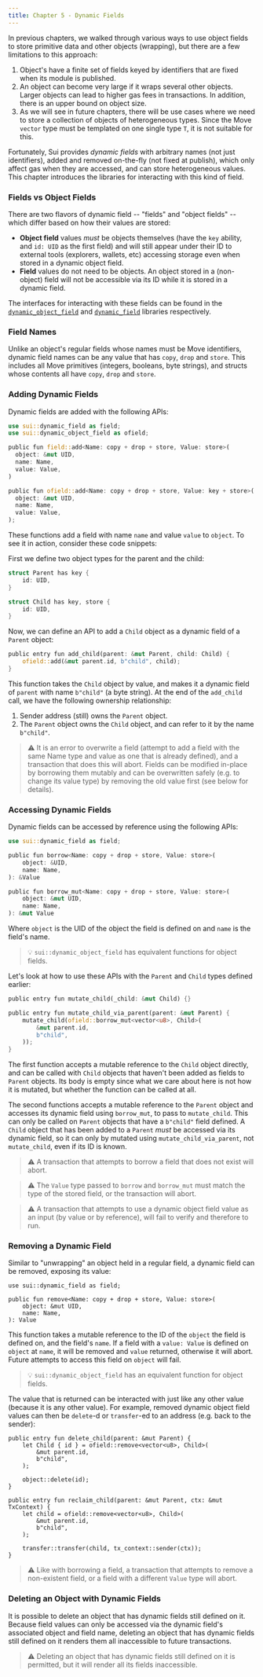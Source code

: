 ```yaml
---
title: Chapter 5 - Dynamic Fields
---
```


In previous chapters, we walked through various ways to use object fields to store primitive data and other objects (wrapping), but there are a few limitations to this approach:

1. Object's have a finite set of fields keyed by identifiers that are fixed when its module is published.
2. An object can become very large if it wraps several other objects. Larger objects can lead to higher gas fees in transactions. In addition, there is an upper bound on object size.
3. As we will see in future chapters, there will be use cases where we need to store a collection of objects of heterogeneous types. Since the Move `vector` type must be templated on one single type `T`, it is not suitable for this.

Fortunately, Sui provides *dynamic fields* with arbitrary names (not just identifiers), added and removed on-the-fly (not fixed at publish), which only affect gas when they are accessed, and can store heterogeneous values. This chapter introduces the libraries for interacting with this kind of field.

### Fields vs Object Fields

There are two flavors of dynamic field -- "fields" and "object fields" -- which differ based on how their values are stored:

- **Object field** values *must* be objects themselves (have the `key` ability, and `id: UID` as the first field) and will still appear under their ID to external tools (explorers, wallets, etc) accessing storage even when stored in a dynamic object field.
- **Field** values do not need to be objects. An object stored in a (non-object) field will not be accessible via its ID while it is stored in a dynamic field.

The interfaces for interacting with these fields can be found in the [`dynamic_object_field`](https://github.com/MystenLabs/sui/blob/main/crates/sui-framework/sources/dynamic_object_field.move) and [`dynamic_field`](https://github.com/MystenLabs/sui/blob/main/crates/sui-framework/sources/dynamic_field.move) libraries respectively.

### Field Names

Unlike an object's regular fields whose names must be Move identifiers, dynamic field names can be any value that has `copy`, `drop` and `store`. This includes all Move primitives (integers, booleans, byte strings), and structs whose contents all have `copy`, `drop` and `store`.

### Adding Dynamic Fields

Dynamic fields are added with the following APIs:

```rust
use sui::dynamic_field as field;
use sui::dynamic_object_field as ofield;

public fun field::add<Name: copy + drop + store, Value: store>(
  object: &mut UID,
  name: Name,
  value: Value,
)

public fun ofield::add<Name: copy + drop + store, Value: key + store>(
  object: &mut UID,
  name: Name,
  value: Value,
);
```

These functions add a field with name `name` and value `value` to `object`. To see it in action, consider these code snippets:

First we define two object types for the parent and the child:

```rust
struct Parent has key {
    id: UID,
}

struct Child has key, store {
    id: UID,
}
```

Now, we can define an API to add a `Child` object as a dynamic field of a `Parent` object:

```rust
public entry fun add_child(parent: &mut Parent, child: Child) {
    ofield::add(&mut parent.id, b"child", child);
}
```

This function takes the `Child` object by value, and makes it a dynamic field of `parent` with name `b"child"` (a byte string). At the end of the `add_child` call, we have the following ownership relationship:

1. Sender address (still) owns the `Parent` object.
2. The `Parent` object owns the `Child` object, and can refer to it by the name `b"child"`.

> :warning: It is an error to overwrite a field (attempt to add a field with the same Name type and value as one that is already defined), and a transaction that does this will abort.  Fields can be modified in-place by borrowing them mutably and can be overwritten safely (e.g. to change its value type) by removing the old value first (see below for details).

### Accessing Dynamic Fields

Dynamic fields can be accessed by reference using the following APIs:

```rust
use sui::dynamic_field as field;

public fun borrow<Name: copy + drop + store, Value: store>(
    object: &UID,
    name: Name,
): &Value

public fun borrow_mut<Name: copy + drop + store, Value: store>(
    object: &mut UID,
    name: Name,
): &mut Value
```

Where `object` is the UID of the object the field is defined on and `name` is the field's name.

> :bulb: `sui::dynamic_object_field` has equivalent functions for object fields.

Let's look at how to use these APIs with the `Parent` and `Child` types defined earlier:

```rust
public entry fun mutate_child(_child: &mut Child) {}

public entry fun mutate_child_via_parent(parent: &mut Parent) {
    mutate_child(ofield::borrow_mut<vector<u8>, Child>(
        &mut parent.id,
        b"child",
    ));
}
```

The first function accepts a mutable reference to the `Child` object directly, and can be called with `Child` objects that haven't been added as fields to `Parent` objects. Its body is empty since what we care about here is not how it is mutated, but whether the function can be called at all.

The second functions accepts a mutable reference to the `Parent` object and accesses its dynamic field using `borrow_mut`, to pass to `mutate_child`. This can only be called on `Parent` objects that have a `b"child"` field defined. A `Child` object that has been added to a `Parent` *must* be accessed via its dynamic field, so it can only by mutated using `mutate_child_via_parent`, not `mutate_child`, even if its ID is known.

> :warning: A transaction that attempts to borrow a field that does not exist will abort.

> :warning: The `Value` type passed to `borrow` and `borrow_mut` must match the type of the stored field, or the transaction will abort.

> :warning: A transaction that attempts to use a dynamic object field value as an input (by value or by reference), will fail to verify and therefore to run.

### Removing a Dynamic Field

Similar to "unwrapping" an object held in a regular field, a dynamic field can be removed, exposing its value:

```
use sui::dynamic_field as field;

public fun remove<Name: copy + drop + store, Value: store>(
    object: &mut UID,
    name: Name,
): Value
```

This function takes a mutable reference to the ID of the `object` the field is defined on, and the field's `name`.  If a field with a `value: Value` is defined on `object` at `name`, it will be removed and `value` returned, otherwise it will abort.  Future attempts to access this field on `object` will fail.

> :bulb: `sui::dynamic_object_field` has an equivalent function for object fields.

The value that is returned can be interacted with just like any other value (because it is any other value).  For example, removed dynamic object field values can then be `delete`-d or `transfer`-ed to an address (e.g. back to the sender):

```
public entry fun delete_child(parent: &mut Parent) {
    let Child { id } = ofield::remove<vector<u8>, Child>(
        &mut parent.id,
        b"child",
    );

    object::delete(id);
}

public entry fun reclaim_child(parent: &mut Parent, ctx: &mut TxContext) {
    let child = ofield::remove<vector<u8>, Child>(
        &mut parent.id,
        b"child",
    );

    transfer::transfer(child, tx_context::sender(ctx));
}
```

> :warning: Like with borrowing a field, a transaction that attempts to remove a non-existent field, or a field with a different `Value` type will abort.

### Deleting an Object with Dynamic Fields

It is possible to delete an object that has dynamic fields still defined on it. Because field values can only be accessed via the dynamic field's associated object and field name, deleting an object that has dynamic fields still defined on it renders them all inaccessible to future transactions.

> :warning: Deleting an object that has dynamic fields still defined on it is permitted, but it will render all its fields inaccessible.
